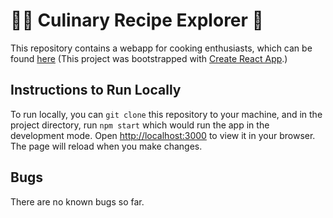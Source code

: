 # 🧑‍🍳 Culinary Recipe Explorer 🥘
This repository contains a webapp for cooking enthusiasts, which can be found [here](https://cs1300-development-mu.vercel.app/)
(This project was bootstrapped with [Create React App](https://github.com/facebook/create-react-app).)


## Instructions to Run Locally
To run locally, you can `git clone` this repository to your machine, and in the project directory, 
run `npm start` which would run the app in the development mode. Open [http://localhost:3000](http://localhost:3000) to view it in your browser.
The page will reload when you make changes.

## Bugs
There are no known bugs so far. 


